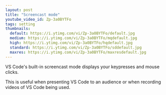 ```yaml
---
layout: post
title: "Screencast mode"
youtube_video_id: Zp-3a0BYTFo
tags: setting 
thumbnails:
  default: https://i.ytimg.com/vi/Zp-3a0BYTFo/default.jpg
  medium: https://i.ytimg.com/vi/Zp-3a0BYTFo/mqdefault.jpg
  high: https://i.ytimg.com/vi/Zp-3a0BYTFo/hqdefault.jpg
  standard: https://i.ytimg.com/vi/Zp-3a0BYTFo/sddefault.jpg
  maxres: https://i.ytimg.com/vi/Zp-3a0BYTFo/maxresdefault.jpg
---
```


VS Code's built-in screencast mode displays your keypresses and mouse clicks.

This is useful when presenting VS Code to an audience or when recording videos of VS Code being used.
